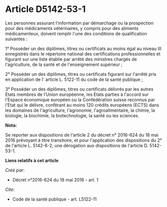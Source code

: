 # Article D5142-53-1

Les personnes assurant l'information par démarchage ou la prospection pour des médicaments vétérinaires, y compris pour des
aliments médicamenteux, doivent remplir l'une des conditions de qualification suivantes : 

1° Posséder un des diplômes, titres ou certificats au moins égal au niveau III enregistrés dans le répertoire national des
certifications professionnelles et figurant sur une liste établie par arrêté des ministres chargés de l'agriculture, de la
santé et de l'enseignement supérieur ; 

2° Posséder un des diplômes, titres ou certificats figurant sur l'arrêté pris en application de l'
article L. 5122-11 du code de la santé publique
; 

3° Posséder un des diplômes, titres ou certificats délivrés par les autres Etats membres de l'Union européenne, les Etats
parties à l'accord sur l'Espace économique européen ou la Confédération suisse reconnus par l'Etat qui le délivre, conférant
au moins 120 crédits européens (ECTS) dans les domaines de l'agriculture, l'agronomie, l'agroalimentaire, la chimie, la
biologie, la biochimie, la biotechnologie, la santé ou les sciences.

**Nota:**

Se reporter aux dispositions de l'article 2 du décret n° 2016-624 du 18 mai 2016 prévoyant à titre transitoire, et pour
l'application des dispositions du 2° de l'article L. 5142-6-2, une dérogation aux dispositions de l'article D. 5142-53-1.

**Liens relatifs à cet article**

_Créé par_:

  - Décret n°2016-624 du 18 mai 2016 - art. 1

_Cite_:

  - Code de la santé publique - art. L5122-11
